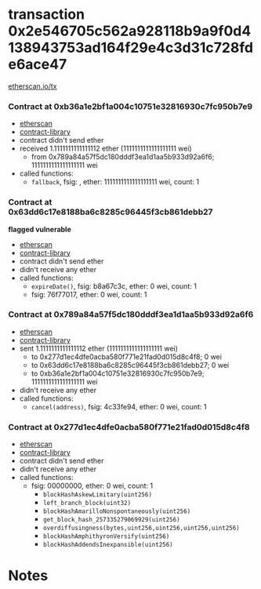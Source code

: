 # transaction 0x2e546705c562a928118b9a9f0d4138943753ad164f29e4c3d31c728fde6ace47

[etherscan.io/tx](https://etherscan.io/tx/0x2e546705c562a928118b9a9f0d4138943753ad164f29e4c3d31c728fde6ace47)


### Contract at 0xb36a1e2bf1a004c10751e32816930c7fc950b7e9

* [etherscan](https://etherscan.io/address/0xb36a1e2bf1a004c10751e32816930c7fc950b7e9)
* [contract-library](https://contract-library.com/contracts/Ethereum/b36a1e2bf1a004c10751e32816930c7fc950b7e9)
* contract didn't send ether
* received 1.1111111111111112 ether (1111111111111111111 wei)
    * from 0x789a84a57f5dc180dddf3ea1d1aa5b933d92a6f6; 1111111111111111111 wei
* called functions:
    * `fallback`, fsig: , ether: 1111111111111111111 wei, count: 1


### Contract at 0x63dd6c17e8188ba6c8285c96445f3cb861debb27

**flagged vulnerable**

* [etherscan](https://etherscan.io/address/0x63dd6c17e8188ba6c8285c96445f3cb861debb27)
* [contract-library](https://contract-library.com/contracts/Ethereum/63dd6c17e8188ba6c8285c96445f3cb861debb27)
* contract didn't send ether
* didn't receive any ether
* called functions:
    * `expireDate()`, fsig: b8a67c3c, ether: 0 wei, count: 1
    * fsig: 76f77017, ether: 0 wei, count: 1


### Contract at 0x789a84a57f5dc180dddf3ea1d1aa5b933d92a6f6

* [etherscan](https://etherscan.io/address/0x789a84a57f5dc180dddf3ea1d1aa5b933d92a6f6)
* [contract-library](https://contract-library.com/contracts/Ethereum/789a84a57f5dc180dddf3ea1d1aa5b933d92a6f6)
* sent 1.1111111111111112 ether (1111111111111111111 wei)
    * to 0x277d1ec4dfe0acba580f771e21fad0d015d8c4f8; 0 wei
    * to 0x63dd6c17e8188ba6c8285c96445f3cb861debb27; 0 wei
    * to 0xb36a1e2bf1a004c10751e32816930c7fc950b7e9; 1111111111111111111 wei
* didn't receive any ether
* called functions:
    * `cancel(address)`, fsig: 4c33fe94, ether: 0 wei, count: 1


### Contract at 0x277d1ec4dfe0acba580f771e21fad0d015d8c4f8

* [etherscan](https://etherscan.io/address/0x277d1ec4dfe0acba580f771e21fad0d015d8c4f8)
* [contract-library](https://contract-library.com/contracts/Ethereum/277d1ec4dfe0acba580f771e21fad0d015d8c4f8)
* contract didn't send ether
* didn't receive any ether
* called functions:
    * fsig: 00000000, ether: 0 wei, count: 1
        * `blockHashAskewLimitary(uint256)`
        * `left_branch_block(uint32)`
        * `blockHashAmarilloNonspontaneously(uint256)`
        * `get_block_hash_257335279069929(uint256)`
        * `overdiffusingness(bytes,uint256,uint256,uint256,uint256)`
        * `blockHashAmphithyronVersify(uint256)`
        * `blockHashAddendsInexpansible(uint256)`

# Notes

